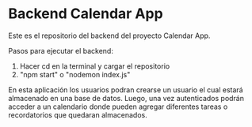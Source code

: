 # Backend Calendar App

Este es el repositorio del backend del proyecto Calendar App.

Pasos para ejecutar el backend: 
1. Hacer cd en la terminal y cargar el repositorio
2. "npm start" o "nodemon index.js"

En esta aplicación los usuarios podran crearse un usuario el cual estará almacenado en una base de datos. Luego, una vez autenticados podrán acceder a un calendario donde pueden agregar diferentes tareas o recordatorios que quedaran almacenados.
